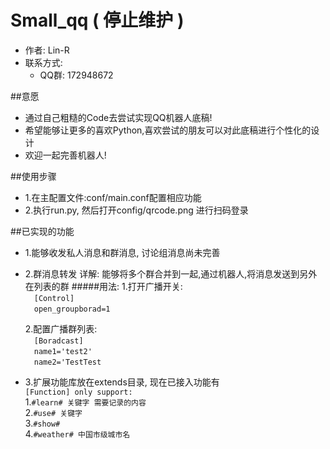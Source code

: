 # Small_qq ( 停止维护 )
* 作者: Lin-R
* 联系方式:
  - QQ群: 172948672
  
##意愿
* 通过自己粗糙的Code去尝试实现QQ机器人底稿!
* 希望能够让更多的喜欢Python,喜欢尝试的朋友可以对此底稿进行个性化的设计
* 欢迎一起完善机器人! 

##使用步骤
* 1.在主配置文件:conf/main.conf配置相应功能
* 2.执行run.py, 然后打开config/qrcode.png 进行扫码登录

##已实现的功能
* 1.能够收发私人消息和群消息, 讨论组消息尚未完善
* 2.群消息转发
  详解: 能够将多个群合并到一起,通过机器人,将消息发送到另外在列表的群
  #####用法:
  1.打开广播开关:  
  &#8195;`[Control]`  
  &#8195;`open_groupborad=1`  

  2.配置广播群列表:  
  &#8195;`[Boradcast]`  
  &#8195;`name1='test2'`  
  &#8195;`name2='TestTest`

* 3.扩展功能库放在extends目录, 现在已接入功能有  
  `[Function] only support:`  
  1.`#learn# 关键字 需要记录的内容`  
  2.`#use# 关键字`  
  3.`#show#`   
  4.`#weather# 中国市级城市名`  




